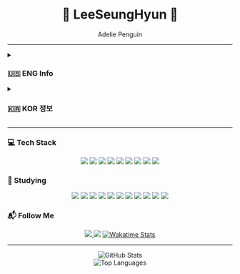 <!-- GitHub Profile README Compatible Version -->

<h1 align="center">🐧 LeeSeungHyun 🐧</h1>
<p align="center">Adelie Penguin</p>

---

<details>
<summary><h3>🇺🇸 ENG Info</h3></summary>
<ul>
  <li><strong>Name:</strong> Lee Seung Hyun</li>
  <li><strong>Age:</strong> 18 (2006 born)</li>
  <li><strong>Birthday:</strong> August 29</li>
  <li><strong>Gender:</strong> Male</li>
</ul>
</details>

<details>
<summary><h3>🇰🇷 KOR 정보</h3></summary>
<ul>
  <li><strong>이름:</strong> 이승현</li>
  <li><strong>나이:</strong> 20세 (2006년생)</li>
  <li><strong>생일:</strong> 08월 29일</li>
  <li><strong>성별:</strong> 남자</li>
</ul>
</details>

---

### 💻 Tech Stack
<p align="center">
  <img src="https://img.shields.io/badge/C%23-512bd4?style=flat-square&logo=csharp&logoColor=white"/>
  <img src="https://img.shields.io/badge/HTML-e34f26?style=flat-square&logo=HTML5&logoColor=white"/>
  <img src="https://img.shields.io/badge/CSS-1572b6?style=flat-square&logo=css3&logoColor=white"/>
  <img src="https://img.shields.io/badge/JavaScript-f7df1e?style=flat-square&logo=javascript&logoColor=white"/>
  <img src="https://img.shields.io/badge/Java-db1f29?style=flat-square&logo=java&logoColor=white"/>
  <img src="https://img.shields.io/badge/MySQL-4479A1?style=flat-square&logo=MySQL&logoColor=white"/>
  <img src="https://img.shields.io/badge/Spring Boot-6db33f?style=flat-square&logo=springboot&logoColor=white"/>
  <img src="https://img.shields.io/badge/IntelliJ IDEA-000000?style=flat-square&logo=intellijidea&logoColor=white"/>
  <img src="https://img.shields.io/badge/Thymeleaf-005f0f?style=flat-square&logo=thymeleaf&logoColor=white"/>
</p>

### 📘 Studying
<p align="center">
  <img src="https://img.shields.io/badge/Unity-000000?style=flat-square&logo=Unity&logoColor=white"/>
  <img src="https://img.shields.io/badge/TypeScript-3178C6?style=flat-square&logo=TypeScript&logoColor=white"/>
  <img src="https://img.shields.io/badge/Node.js-339933?style=flat-square&logo=Node.js&logoColor=white"/>
  <img src="https://img.shields.io/badge/React-61DAFB?style=flat-square&logo=React&logoColor=white"/>
  <img src="https://img.shields.io/badge/NestJS-E0234E?style=flat-square&logo=NestJS&logoColor=white"/>
  <img src="https://img.shields.io/badge/Next.js-000000?style=flat-square&logo=Next.js&logoColor=white"/>
  <img src="https://img.shields.io/badge/Linux-fcc624?style=flat-square&logo=linux&logoColor=black"/>
  <img src="https://img.shields.io/badge/Python-3776AB?style=flat-square&logo=python&logoColor=white"/>
  <img src="https://img.shields.io/badge/PlatFormIO-f5822a?style=flat-square&logo=platformio&logoColor=white"/>
  <img src="https://img.shields.io/badge/Eclipse IDE-2c2255?style=flat-square&logo=eclipseide&logoColor=white"/>
  <img src="https://img.shields.io/badge/Docker-2496ed?style=flat-square&logo=docker&logoColor=white"/>
</p>

### 📬 Follow Me
<p align="center">
  <a href="https://humdrum-sphere-41a.notion.site/Our-Colony-725f3a7abed649c5bc3e1d91047f2e19?pvs=4">
    <img src="https://img.shields.io/badge/Portfolio-0288D1?style=flat-square&logo=gitbook&logoColor=white"/>
  </a>
  <img src="https://img.shields.io/badge/ee2hi@naver.com-03775a?style=flat-square&logo=gmail&logoColor=white"/>
  <a href="https://wakatime.com/@bae81f8f-6822-46d9-9e2d-99e2cfd95278">
    <img src="https://wakatime.com/badge/user/bae81f8f-6822-46d9-9e2d-99e2cfd95278.svg" alt="Wakatime Stats"/>
  </a>
</p>

---

<p align="center">
  <img src="https://github-readme-stats.vercel.app/api?username=leesh0829&theme=vision-friendly-dark&show_icons=true" alt="GitHub Stats"/>
  <br>
  <img src="https://github-readme-stats.vercel.app/api/top-langs/?username=leesh0829&layout=compact&theme=vision-friendly-dark" alt="Top Languages"/>
</p>
